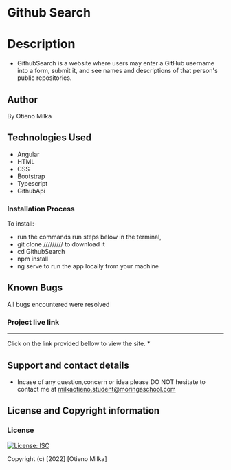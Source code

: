 # Github Search

# Description
* GithubSearch is a website where users may enter a GitHub username into a form, submit it, and see names and descriptions of that person's public repositories.

## Author
By Otieno Milka

## Technologies Used
* Angular
* HTML
* CSS
* Bootstrap
* Typescript
* GithubApi

### Installation Process
To install:-
* run the commands run steps below in the terminal, 
* git clone ///////// to download it
* cd GithubSearch
* npm install
* ng serve to run the app locally from your machine

## Known Bugs
All bugs encountered were resolved

### Project live link
****
Click on the link provided bellow to view the site.
*

## Support and contact details
* Incase of any question,concern or idea please DO NOT hesitate to contact me at milkaotieno.student@moringaschool.com

## License and Copyright information

### License
[![License: ISC](https://img.shields.io/badge/License-ISC-yellow.svg)](/LICENSE)


Copyright (c) [2022] [Otieno Milka]



